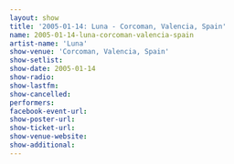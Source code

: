 ```yaml
---
layout: show
title: '2005-01-14: Luna - Corcoman, Valencia, Spain'
name: 2005-01-14-luna-corcoman-valencia-spain
artist-name: 'Luna'
show-venue: 'Corcoman, Valencia, Spain'
show-setlist: 
show-date: 2005-01-14
show-radio: 
show-lastfm: 
show-cancelled: 
performers: 
facebook-event-url: 
show-poster-url: 
show-ticket-url: 
show-venue-website: 
show-additional: 
---
```


